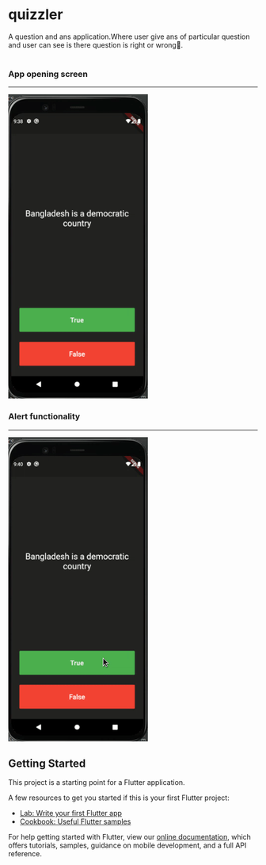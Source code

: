 # quizzler

A question and ans application.Where user give ans of particular question and user can see is there question is right or wrong🤷.
<br><br>
### App opening screen
<hr>
<img src="https://github.com/siumhossain/quizzler_app_flutter/blob/master/screen_record1.gif">
<h3> Alert functionality </h3>
<hr>
<img src="https://github.com/siumhossain/quizzler_app_flutter/blob/master/screen_record2.gif">



## Getting Started

This project is a starting point for a Flutter application.

A few resources to get you started if this is your first Flutter project:

- [Lab: Write your first Flutter app](https://flutter.dev/docs/get-started/codelab)
- [Cookbook: Useful Flutter samples](https://flutter.dev/docs/cookbook)

For help getting started with Flutter, view our
[online documentation](https://flutter.dev/docs), which offers tutorials,
samples, guidance on mobile development, and a full API reference.
